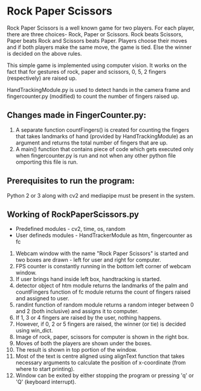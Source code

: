 # Rock Paper Scissors 

Rock Paper Scissors is a well known game for two players. For each player, there are three choices- Rock, Paper or Scissors. Rock beats Scissors, Paper beats Rock and Scissors beats Paper. Players choose their moves and if both players make the same move, the game is tied. Else the winner is decided on the above rules.   

This simple game is implemented using computer vision. It works on the fact that for gestures of rock, paper and scissors, 0, 5, 2 fingers (respectively) are raised up.  


HandTrackingModule.py is used to detect hands in the camera frame and fingercounter.py (modified) to count the number of fingers raised up. 

## Changes made in FingerCounter.py:
1. A separate function countFingers() is created for counting the fingers that takes landmarks of hand (provided by HandTrackingModule) as an argument and returns the total number of fingers that are up.
2. A main() function that contains piece of code which gets executed only when fingercounter.py is run and not when any other python file omporting this file is run. 

## Prerequisites to run the program:
Python 2 or 3 along with cv2 and mediapipe must be present in the system.

## Working of RockPaperScissors.py
- Predefined modules - cv2, time, os, random 
- User defineds modules - HandTrackerModule as htm, fingercounter as fc  

1. Webcam window with the name "Rock Paper Scissors" is started and two boxes are drawn - left for user and right for computer.
2. FPS counter is constantly running in the bottom left corner of webcam window.
3. If user brings hand inside left box, handtracking is started.
4. detector object of htm module returns the landmarks of the palm and countFingers function of fc module returns the count of fingers raised and assigned to user.
5. randint function of random module returns a random integer between 0 and 2 (both inclusive) and assigns it to computer.
6. If 1, 3 or 4 fingers are raised by the user, nothing happens.
7. However, if 0, 2 or 5 fingers are raised, the winner (or tie) is decided using win_dict.
8. Image of rock, paper, scissors for computer is shown in the right box.
9. Moves of both the players are shown under the boxes.
10. The result is shown in top portion of the window.
11. Most of the text is centre aligned using alignText function that takes necessary arguments to calculate the position of x-coordinate (from where to start printing).
12. Window can be exited by either stopping the program or pressing 'q' or 'Q' (keyboard interrupt).
